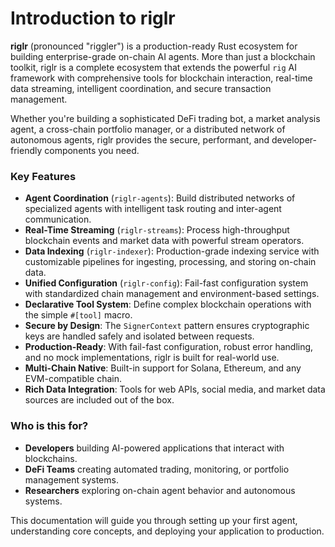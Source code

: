 # Introduction to riglr

**riglr** (pronounced "riggler") is a production-ready Rust ecosystem for building enterprise-grade on-chain AI agents. More than just a blockchain toolkit, riglr is a complete ecosystem that extends the powerful `rig` AI framework with comprehensive tools for blockchain interaction, real-time data streaming, intelligent coordination, and secure transaction management.

Whether you're building a sophisticated DeFi trading bot, a market analysis agent, a cross-chain portfolio manager, or a distributed network of autonomous agents, riglr provides the secure, performant, and developer-friendly components you need.

### Key Features

- **Agent Coordination** (`riglr-agents`): Build distributed networks of specialized agents with intelligent task routing and inter-agent communication.
- **Real-Time Streaming** (`riglr-streams`): Process high-throughput blockchain events and market data with powerful stream operators.
- **Data Indexing** (`riglr-indexer`): Production-grade indexing service with customizable pipelines for ingesting, processing, and storing on-chain data.
- **Unified Configuration** (`riglr-config`): Fail-fast configuration system with standardized chain management and environment-based settings.
- **Declarative Tool System**: Define complex blockchain operations with the simple `#[tool]` macro.
- **Secure by Design**: The `SignerContext` pattern ensures cryptographic keys are handled safely and isolated between requests.
- **Production-Ready**: With fail-fast configuration, robust error handling, and no mock implementations, riglr is built for real-world use.
- **Multi-Chain Native**: Built-in support for Solana, Ethereum, and any EVM-compatible chain.
- **Rich Data Integration**: Tools for web APIs, social media, and market data sources are included out of the box.

### Who is this for?

- **Developers** building AI-powered applications that interact with blockchains.
- **DeFi Teams** creating automated trading, monitoring, or portfolio management systems.
- **Researchers** exploring on-chain agent behavior and autonomous systems.

This documentation will guide you through setting up your first agent, understanding core concepts, and deploying your application to production.